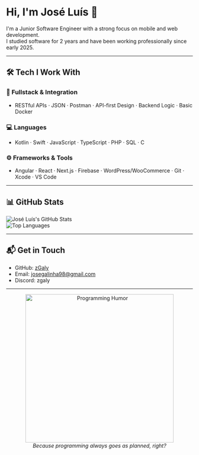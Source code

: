 # Hi, I'm José Luís 👋

I'm a Junior Software Engineer with a strong focus on mobile and web development.  
I studied software for 2 years and have been working professionally since early 2025.  

---

## 🛠️ Tech I Work With

### 🧩 Fullstack & Integration
- RESTful APIs · JSON · Postman · API-first Design · Backend Logic · Basic Docker

### 💻 Languages
- Kotlin · Swift · JavaScript · TypeScript · PHP · SQL · C

### ⚙️ Frameworks & Tools
- Angular · React · Next.js · Firebase · WordPress/WooCommerce · Git · Xcode · VS Code

---

## 📊 GitHub Stats

![José Luís's GitHub Stats](https://github-readme-stats.vercel.app/api?username=zGaly&show_icons=true&theme=default)  
![Top Languages](https://github-readme-stats.vercel.app/api/top-langs/?username=zGaly&layout=compact&theme=default)

---

## 📬 Get in Touch

- GitHub: [zGaly](https://github.com/zGaly)
- Email: josegalinha98@gmail.com
- Discord: zgaly

---

<p align="center">
  <img src="https://media.giphy.com/media/93UOscPyDH8cdRfSaT/giphy.gif" width="400" alt="Programming Humor" />
  <br/>
  <i>Because programming always goes as planned, right?</i>
</p>
